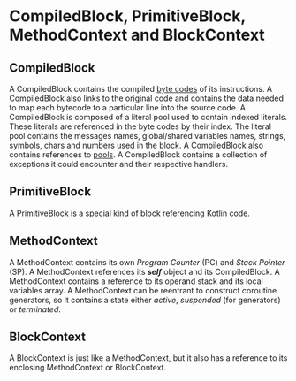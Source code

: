 # CompiledBlock, PrimitiveBlock, MethodContext and BlockContext

## CompiledBlock

A CompiledBlock contains the compiled [byte codes](bytecodes.md) of its instructions.
A CompiledBlock also links to the original code and contains the data needed to map each bytecode
to a particular line into the source code.
A CompiledBlock is composed of a literal pool used to contain indexed literals. These literals
are referenced in the byte codes by their index. The literal pool contains the messages names,
global/shared variables names, strings, symbols, chars and numbers used in the block.
A CompiledBlock also contains references to [pools](pools.md).
A CompiledBlock contains a collection of exceptions it could encounter and their respective handlers.

## PrimitiveBlock

A PrimitiveBlock is a special kind of block referencing Kotlin code.

## MethodContext

A MethodContext contains its own *Program Counter* (PC) and *Stack Pointer* (SP).
A MethodContext references its ***self*** object and its CompiledBlock.
A MethodContext contains a reference to its operand stack and its local variables array.
A MethodContext can be reentrant to construct coroutine generators,
so it contains a state either *active*, *suspended* (for generators) or *terminated*.

## BlockContext

A BlockContext is just like a MethodContext, but it also has a reference to its enclosing MethodContext
or BlockContext.
